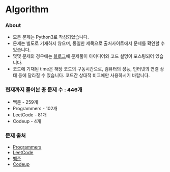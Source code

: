 
# Algorithm
### About
- 모든 문제는 Python3로 작성되었습니다.
- 문제는 별도로 기재하지 않으며, 동일한 제목으로 출처사이트에서 문제를 확인할 수 있습니다.
- 몇몇 문제의 경우에는 [블로그](https://blog.naver.com/jjys9047)에 문제풀이 아이디어와 코드 설명이 포스팅되어 있습니다.
- 코드에 기재된 time은 해당 코드의 구동시간으로, 컴퓨터의 성능, 인터넷의 연결 상태 등에 달라질 수 있습니다. 코드간 상대적 비교에만 사용하시기 바랍니다.   

### 현재까지 풀어본 총 문제 수 : 446개
- 백준 - 259개
- Programmers - 102개
- LeetCode - 81개
- Codeup - 4개


### 문제 출처
- [Programmers](https://programmers.co.kr/)
- [LeetCode](https://leetcode.com/)
- [백준](https://www.acmicpc.net/)
- [Codeup](https://codeup.kr/index.php)